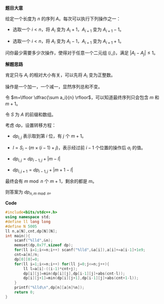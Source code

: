 **题目大意**

给定一个长度为 $n$ 的序列 $A$。每次可以执行下列操作之一：

* 选取一个 $i<n$，将 $A_i$ 变为 $A_i+1$，$A_{i+1}$ 变为 $A_{i+1}-1$。

* 选取一个 $i<n$，将 $A_i$ 变为 $A_i-1$，$A_{i+1}$ 变为 $A_{i+1}+1$。

问你最少需要多少次操作，使得对于任意一个二元组 $(i,j)$，满足 $|A_i-A_j|\le1$。

**解题思路**

肯定只与 $A_i$ 的相对大小有关，可以先将 $A_i$ 变为正整数。

操作是一个加一，一个减一，显然序列总和不变。

令 $m=\lfloor \dfrac{\sum a_i}{n} \rfloor$，可以知道最终序列只会包含 $m$ 和 $m+1$。

令 $S$ 为 $A$ 的前缀和数组。

考虑 dp，设置转移方程：

* $dp_{i,j}$ 表示取到第 $i$ 位，有 $j$ 个 $m+1$。

* $l=S_i-(m\times (i-1)+j)$，表示经过前 $i-1$ 个位置的操作后 $a_i$ 的值。

* $dp_{i,j}=dp_{i-1,j}+|m-l|$

* $dp_{i,j+1}=dp_{i-1,j}+|m+1-l|$

最终会有 $m \bmod n$ 个 $m+1$，剩余的都是 $m$。

则答案为 $dp_{n,m\bmod n}$。

**Code**

```cpp
#include<bits/stdc++.h>
using namespace std;
#define ll long long
#define N 5005
ll n,a[N],cnt,dp[N][N];
int main(){
	scanf("%lld",&n);
	memset(dp,0x7f,sizeof dp);
	for(ll i=1;i<=n;i++) scanf("%lld",&a[i]),a[i]+=a[i-1]+1e9;
	cnt=a[n]/n;
	dp[0][0]=0;
	for(ll i=1;i<=n;i++) for(ll j=0;j<=n;j++){
		ll l=a[i]-((i-1)*cnt+j);
		dp[i][j]=min(dp[i][j],dp[i-1][j]+abs(cnt-l));
		dp[i][j+1]=min(dp[i][j+1],dp[i-1][j]+abs(cnt+1-l));
	}
	printf("%lld\n",dp[n][a[n]%n]);
	return 0;
}
```